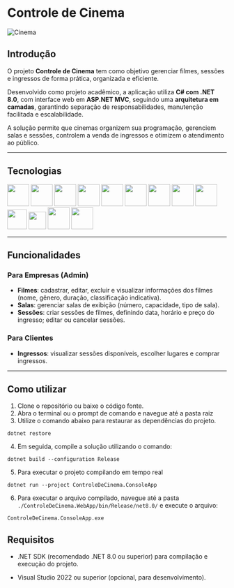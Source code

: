 # Controle de Cinema

![Cinema]()

## Introdução

O projeto **Controle de Cinema** tem como objetivo gerenciar filmes, sessões e ingressos de forma prática, organizada e eficiente.

Desenvolvido como projeto acadêmico, a aplicação utiliza **C# com .NET 8.0**, com interface web em **ASP.NET MVC**, seguindo uma **arquitetura em camadas**, garantindo separação de responsabilidades, manutenção facilitada e escalabilidade.

A solução permite que cinemas organizem sua programação, gerenciem salas e sessões, controlem a venda de ingressos e otimizem o atendimento ao público.

---

## Tecnologias

<p align="left"> <img src="https://skillicons.dev/icons?i=cs" height="50"/> <img src="https://skillicons.dev/icons?i=dotnet" height="50"/> <img src="https://skillicons.dev/icons?i=visualstudio" height="50"/> <img src="https://skillicons.dev/icons?i=html" height="50"/> <img src="https://skillicons.dev/icons?i=css" height="50"/> <img src="https://skillicons.dev/icons?i=js" height="50"/> <img src="https://skillicons.dev/icons?i=bootstrap" height="50"/> <img src="https://skillicons.dev/icons?i=git" height="50"/> <img src="https://skillicons.dev/icons?i=github" height="50"/> <img src="https://cdn.jsdelivr.net/gh/devicons/devicon/icons/postgresql/postgresql-original.svg" height="45"/> <img src="https://cdn.jsdelivr.net/gh/simple-icons/simple-icons/icons/render.svg" height="40"/> <img src="https://skillicons.dev/icons?i=azure" height="50"/> <img src="https://skillicons.dev/icons?i=docker" height="50"/> </p>

---

## Funcionalidades

### Para Empresas (Admin)
- **Filmes**: cadastrar, editar, excluir e visualizar informações dos filmes (nome, gênero, duração, classificação indicativa).  
- **Salas**: gerenciar salas de exibição (número, capacidade, tipo de sala).  
- **Sessões**: criar sessões de filmes, definindo data, horário e preço do ingresso; editar ou cancelar sessões.

### Para Clientes
- **Ingressos**: visualizar sessões disponíveis, escolher lugares e comprar ingressos.  

---

## Como utilizar

1. Clone o repositório ou baixe o código fonte.
2. Abra o terminal ou o prompt de comando e navegue até a pasta raiz
3. Utilize o comando abaixo para restaurar as dependências do projeto.

```
dotnet restore
```

4. Em seguida, compile a solução utilizando o comando:
   
```
dotnet build --configuration Release
```

5. Para executar o projeto compilando em tempo real
   
```
dotnet run --project ControleDeCinema.ConsoleApp
```

6. Para executar o arquivo compilado, navegue até a pasta `./ControleDeCinema.WebApp/bin/Release/net8.0/` e execute o arquivo:
   
```
ControleDeCinema.ConsoleApp.exe
```

## Requisitos

- .NET SDK (recomendado .NET 8.0 ou superior) para compilação e execução do projeto.

- Visual Studio 2022 ou superior (opcional, para desenvolvimento).
